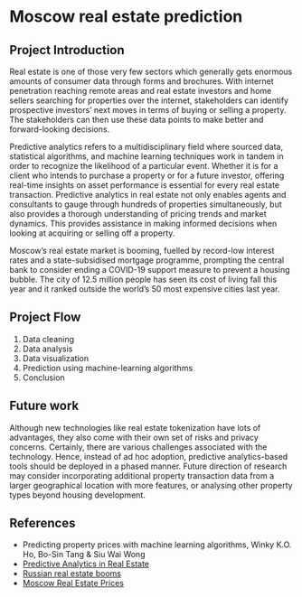 # Moscow real estate prediction

## Project Introduction
Real estate is one of those very few sectors which generally gets enormous amounts of consumer data through forms and brochures. With internet penetration reaching remote areas and real estate investors and home sellers searching for properties over the internet, stakeholders can identify prospective investors’ next moves in terms of buying or selling a property. The stakeholders can then use these data points to make better and forward-looking decisions.

Predictive analytics refers to a multidisciplinary field where sourced data, statistical algorithms, and machine learning techniques work in tandem in order to recognize the likelihood of a particular event. Whether it is for a client who intends to purchase a property or for a future investor, offering real-time insights on asset performance is essential for every real estate transaction. Predictive analytics in real estate not only enables agents and consultants to gauge through hundreds of properties simultaneously, but also provides a thorough understanding of pricing trends and market dynamics. This provides assistance in making informed decisions when looking at acquiring or selling off a property. 

Moscow’s real estate market is booming, fuelled by record-low interest rates and a state-subsidised mortgage programme, prompting the central bank to consider ending a COVID-19 support measure to prevent a housing bubble. The city of 12.5 million people has seen its cost of living fall this year and it ranked outside the world’s 50 most expensive cities last year.

## Project Flow
1. Data cleaning
2. Data analysis
3. Data visualization
4. Prediction using machine-learning algorithms 
5. Conclusion

## Future work
Although new technologies like real estate tokenization have lots of advantages, they also come with their own set of risks and privacy concerns. Certainly, there are various challenges associated with the technology. Hence, instead of ad hoc adoption, predictive analytics-based tools should be deployed in a phased manner. Future direction of research may consider incorporating additional property transaction data from a larger geographical location with more features, or analysing other property types beyond housing development.

## References
- Predicting property prices with machine learning algorithms, Winky K.O. Ho, Bo-Sin Tang & Siu Wai Wong
- [Predictive Analytics in Real Estate](https://www.propacity.in/blog/category/technology/)
- [Russian real estate booms](https://www.reuters.com/article/russia-realestate-idINL8N2IC4OU)
- [Moscow Real Estate Prices](https://www.themoscowtimes.com/2019/04/12/explore-life-after-life-in-st-petersburg-a65220)
